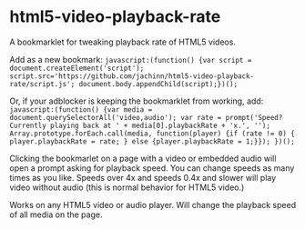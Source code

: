 # html5-video-playback-rate
A bookmarklet for tweaking playback rate of HTML5 videos.

Add as a new bookmark: 
`javascript:(function() {var script = document.createElement('script'); script.src='https://github.com/jachinn/html5-video-playback-rate/script.js'; document.body.appendChild(script);})();`

Or, if your adblocker is keeping the bookmarklet from working, add:
`javascript:(function() {var media = document.querySelectorAll('video,audio'); var rate = prompt('Speed? Currently playing back at ' + media[0].playbackRate + 'x.', ''); Array.prototype.forEach.call(media, function(player) {if (rate != 0) { player.playbackRate = rate; } else {player.playbackRate = 1;}}); })();`

Clicking the bookmarlet on a page with a video or embedded audio will open a prompt asking for playback speed. You can change speeds as many times as you like. Speeds over 4x and speeds 0.4x and slower will play video without audio (this is normal behavior for HTML5 video.)

Works on any HTML5 video or audio player. Will change the playback speed of all media on the page.
